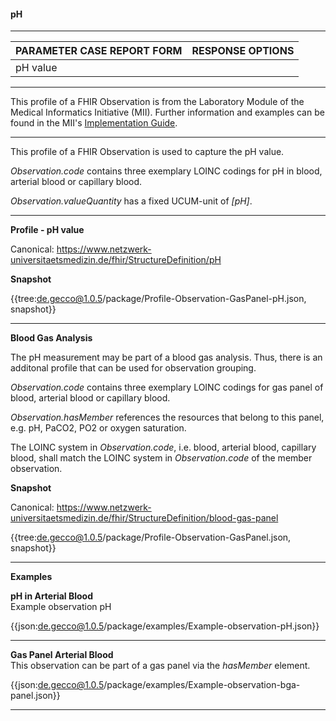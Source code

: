 #### pH

---

| PARAMETER CASE REPORT FORM | RESPONSE OPTIONS |
|--------------|-----------|
| pH value |  | 

---

This profile of a FHIR Observation is from the Laboratory Module of the Medical Informatics Initiative (MII). Further information and examples can be found in the MII's [Implementation Guide](https://simplifier.net/guide/LaborbefundinderMedizininformatik-Initiative/Observation). 

---

This profile of a FHIR Observation is used to capture the pH value.

*Observation.code* contains three exemplary LOINC codings for pH in blood, arterial blood or capillary blood.

*Observation.valueQuantity* has a fixed UCUM-unit of *[<nolink>pH]*.

---

**Profile - pH value**

Canonical: https://www.netzwerk-universitaetsmedizin.de/fhir/StructureDefinition/pH

**Snapshot**

{{tree:de.gecco@1.0.5/package/Profile-Observation-GasPanel-pH.json, snapshot}} 

---

**Blood Gas Analysis**

The pH measurement may be part of a blood gas analysis. Thus, there is an additonal profile that can be used for observation grouping. 

*Observation.code* contains three exemplary LOINC codings for gas panel of blood, arterial blood or capillary blood.

*Observation.hasMember* references the resources that belong to this panel, e.g. pH, PaCO2, PO2 or oxygen saturation.

The LOINC system in *Observation.code*, i.e. blood, arterial blood, capillary blood, shall match the LOINC system in *Observation.code* of the member observation.

**Snapshot**

Canonical: https://www.netzwerk-universitaetsmedizin.de/fhir/StructureDefinition/blood-gas-panel

{{tree:de.gecco@1.0.5/package/Profile-Observation-GasPanel.json, snapshot}}

---

**Examples**

**pH in Arterial Blood**
<br>
Example observation pH

{{json:de.gecco@1.0.5/package/examples/Example-observation-pH.json}}

---

**Gas Panel Arterial Blood**
<br>
This observation can be part of a gas panel via the *hasMember* element.

{{json:de.gecco@1.0.5/package/examples/Example-observation-bga-panel.json}}

---